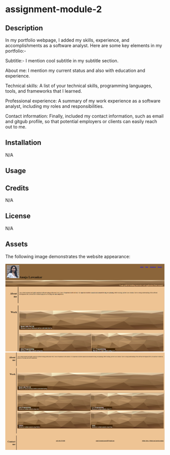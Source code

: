 # assignment-module-2


## Description
 In my portfolio webpage, I added my skills, experience, and accomplishments as a software analyst. Here are some key elements in my portfolio:-

Subtitle:- I mention cool subtitle in my subtitle section.

About me: I mention my current status and also with education and experience.

Technical skills: A list of your technical skills, programming languages, tools, and frameworks that I learned.

Professional experience: A summary of my work experience as a software analyst, including my roles and responsibilities.


Contact information: Finally, included my contact information, such as email and gitgub profile, so that potential employers or clients can easily reach out to me.

## Installation

N/A

## Usage


## Credits

N/A

## License

N/A

## Assets

The following image demonstrates the website appearance:

![Website](./assets/images/screenshot1.png)
![Website](./assets/images/screenshot2.png)

